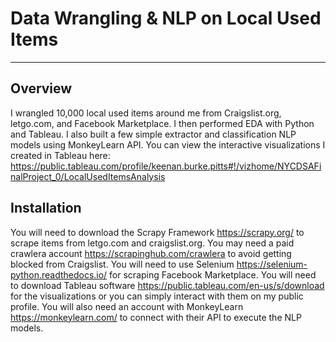 
# Data Wrangling & NLP on Local Used Items
---
## Overview
I wrangled 10,000 local used items around me from Craigslist.org, letgo.com, and Facebook Marketplace.  I then performed EDA with Python and Tableau. I also built a few simple extractor and classification NLP models using MonkeyLearn API. You can view the interactive visualizations I created in Tableau here: https://public.tableau.com/profile/keenan.burke.pitts#!/vizhome/NYCDSAFinalProject_0/LocalUsedItemsAnalysis
## Installation
You will need to download the Scrapy Framework https://scrapy.org/ to scrape items from letgo.com and craigslist.org.  You may need a paid crawlera account https://scrapinghub.com/crawlera to avoid getting blocked from Craigslist. You will need to use Selenium https://selenium-python.readthedocs.io/ for scraping Facebook Marketplace. You will need to download Tableau software https://public.tableau.com/en-us/s/download for the visualizations or you can simply interact with them on my public profile.  You will also need an account with MonkeyLearn https://monkeylearn.com/ to connect with their API to execute the NLP models.
